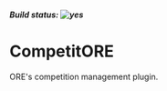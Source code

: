 ##### Build status: ![yes](https://img.shields.io/badge/pp-UP-green)
# CompetitORE

ORE's competition management plugin.
